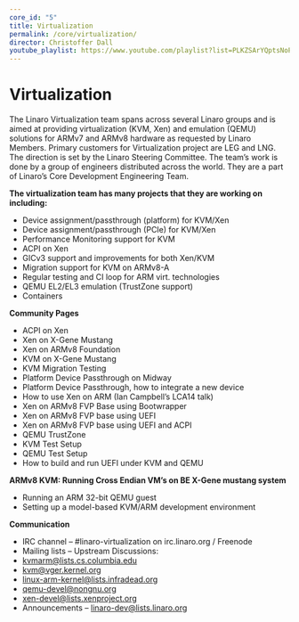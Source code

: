```yaml
---
core_id: "5"
title: Virtualization
permalink: /core/virtualization/
director: Christoffer Dall
youtube_playlist: https://www.youtube.com/playlist?list=PLKZSArYQptsNoPiBTZxdyLtPPJDMQmztZ
---
```

# Virtualization

The Linaro Virtualization team spans across several Linaro groups and is aimed at providing virtualization (KVM, Xen) and emulation (QEMU) solutions for ARMv7 and ARMv8 hardware as requested by Linaro Members. Primary customers for Virtualization project are LEG and LNG. The direction is set by the Linaro Steering Committee. The team’s work is done by a group of engineers distributed across the world. They are a part of Linaro’s Core Development Engineering Team.

**The virtualization team has many projects that they are working on including:**

- Device assignment/passthrough (platform) for KVM/Xen
- Device assignment/passthrough (PCIe) for KVM/Xen
- Performance Monitoring support for KVM
- ACPI on Xen
- GICv3 support and improvements for both Xen/KVM
- Migration support for KVM on ARMv8-A
- Regular testing and CI loop for ARM virt. technologies
- QEMU EL2/EL3 emulation (TrustZone support)
- Containers

**Community Pages**

- ACPI on Xen
- Xen on X-Gene Mustang
- Xen on ARMv8 Foundation
- KVM on X-Gene Mustang
- KVM Migration Testing
- Platform Device Passthrough on Midway
- Platform Device Passthrough, how to integrate a new device
- How to use Xen on ARM (Ian Campbell’s LCA14 talk)
- Xen on ARMv8 FVP Base using Bootwrapper
- Xen on ARMv8 FVP base using UEFI
- Xen on ARMv8 FVP base using UEFI and ACPI
- QEMU TrustZone
- KVM Test Setup
- QEMU Test Setup
- How to build and run UEFI under KVM and QEMU

**ARMv8 KVM: Running Cross Endian VM’s on BE X-Gene mustang system**

- Running an ARM 32-bit QEMU guest
- Setting up a model-based KVM/ARM development environment

**Communication**

- IRC channel – #linaro-virtualization on irc.linaro.org / Freenode
- Mailing lists – Upstream Discussions:
- kvmarm@lists.cs.columbia.edu
- kvm@vger.kernel.org
- linux-arm-kernel@lists.infradead.org
- qemu-devel@nongnu.org
- xen-devel@lists.xenproject.org
- Announcements – linaro-dev@lists.linaro.org
